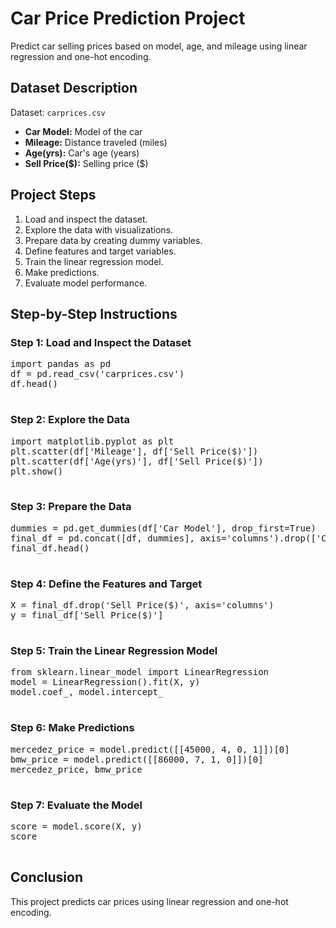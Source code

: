 <h1>Car Price Prediction Project</h1>
    <p>Predict car selling prices based on model, age, and mileage using linear regression and one-hot encoding.</p>
<h2>Dataset Description</h2>
    <p>Dataset: <code>carprices.csv</code></p>
    <ul>
        <li><strong>Car Model:</strong> Model of the car</li>
        <li><strong>Mileage:</strong> Distance traveled (miles)</li>
        <li><strong>Age(yrs):</strong> Car's age (years)</li>
        <li><strong>Sell Price($):</strong> Selling price ($)</li>
    </ul>
<h2>Project Steps</h2>
    <ol>
        <li>Load and inspect the dataset.</li>
        <li>Explore the data with visualizations.</li>
        <li>Prepare data by creating dummy variables.</li>
        <li>Define features and target variables.</li>
        <li>Train the linear regression model.</li>
        <li>Make predictions.</li>
        <li>Evaluate model performance.</li>
    </ol>
<h2>Step-by-Step Instructions</h2>
<h3>Step 1: Load and Inspect the Dataset</h3>
    <pre class="snippet">
import pandas as pd
df = pd.read_csv('carprices.csv')
df.head()
    </pre>
<h3>Step 2: Explore the Data</h3>
    <pre class="snippet">
import matplotlib.pyplot as plt
plt.scatter(df['Mileage'], df['Sell Price($)'])
plt.scatter(df['Age(yrs)'], df['Sell Price($)'])
plt.show()
    </pre>
<h3>Step 3: Prepare the Data</h3>
    <pre class="snippet">
dummies = pd.get_dummies(df['Car Model'], drop_first=True)
final_df = pd.concat([df, dummies], axis='columns').drop(['Car Model'], axis='columns')
final_df.head()
    </pre>
<h3>Step 4: Define the Features and Target</h3>
    <pre class="snippet">
X = final_df.drop('Sell Price($)', axis='columns')
y = final_df['Sell Price($)']
    </pre>
<h3>Step 5: Train the Linear Regression Model</h3>
    <pre class="snippet">
from sklearn.linear_model import LinearRegression
model = LinearRegression().fit(X, y)
model.coef_, model.intercept_
    </pre>
<h3>Step 6: Make Predictions</h3>
    <pre class="snippet">
mercedez_price = model.predict([[45000, 4, 0, 1]])[0]
bmw_price = model.predict([[86000, 7, 1, 0]])[0]
mercedez_price, bmw_price
    </pre>
<h3>Step 7: Evaluate the Model</h3>
    <pre class="snippet">
score = model.score(X, y)
score
    </pre>
<h2>Conclusion</h2>
    <p>This project predicts car prices using linear regression and one-hot encoding.</p>
</body>
